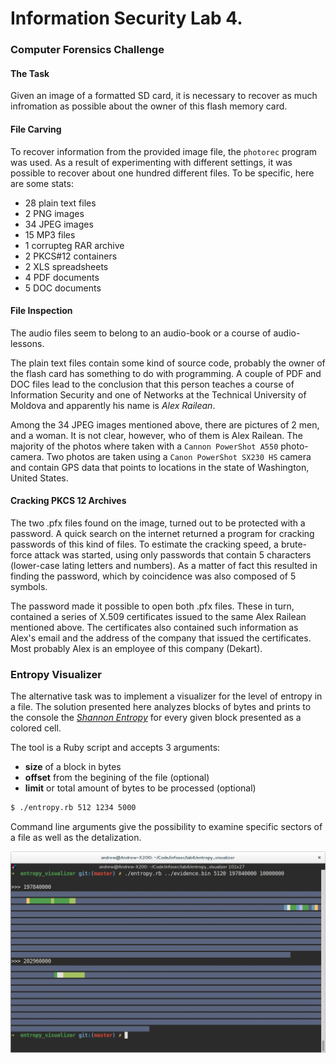 
# Information Security Lab 4.

### Computer Forensics Challenge

#### The Task

Given an image of a formatted SD card, it is necessary to recover as much infromation as possible about the owner of this flash memory card.

#### File Carving

To recover information from the provided image file, the `photorec` program was used. As a result of experimenting with different settings, it was possible to recover about one hundred different files. To be specific, here are some stats:

- 28 plain text files
- 2 PNG images
- 34 JPEG images
- 15 MP3 files
- 1 corrupteg RAR archive
- 2 PKCS#12 containers
- 2 XLS spreadsheets
- 4 PDF documents
- 5 DOC documents


#### File Inspection

The audio files seem to belong to an audio-book or a course of audio-lessons.

The plain text files contain some kind of source code, probably the owner of the flash card has something to do with programming. A couple of PDF and DOC files lead to the conclusion that this person teaches a course of Information Security and one of Networks at the Technical University of Moldova and apparently his name is _Alex Railean_.

Among the 34 JPEG images mentioned above, there are pictures of 2 men, and a woman. It is not clear, however, who of them is Alex Railean. The majority of the photos where taken with a `Cannon PowerShot A550` photo-camera. Two photos are taken using a `Canon PowerShot SX230 HS` camera and contain GPS data that points to locations in the state of Washington, United States.

#### Cracking PKCS 12 Archives

The two .pfx files found on the image, turned out to be protected with a password. A quick search on the internet returned a program for cracking passwords of this kind of files. To estimate the cracking speed, a brute-force attack was started, using only passwords that contain 5 characters (lower-case lating letters and numbers). As a matter of fact this resulted in finding the password, which by coincidence was also composed of 5 symbols.

The password made it possible to open both .pfx files. These in turn, contained a series of X.509 certificates issued to the same Alex Railean mentioned above. The certificates also contained such information as Alex's email and the address of the company that issued the certificates. Most probably Alex is an employee of this company (Dekart).


### Entropy Visualizer

The alternative task was to implement a visualizer for the level of entropy in a file. The solution presented here analyzes blocks of bytes and prints to the console the [_Shannon Entropy_](http://www.bearcave.com/misl/misl_tech/wavelets/compression/shannon.html) for every given block presented as a colored cell.

The tool is a Ruby script and accepts 3 arguments:

- **size** of a block in bytes
- **offset** from the begining of the file (optional)
- **limit** or total amount of bytes to be processed (optional)

```bash
$ ./entropy.rb 512 1234 5000
```

Command line arguments give the possibility to examine specific sectors of a file as well as the detalization.

![Screenshot](https://raw.githubusercontent.com/Andreis13/infosec/master/lab4/entropy_visualizer/screen.png)
